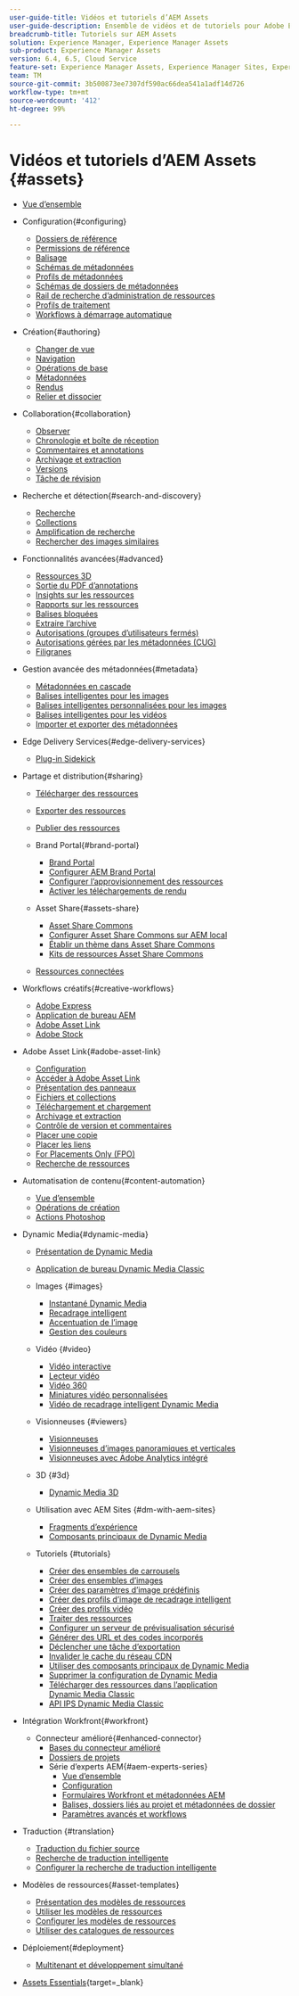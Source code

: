 ```yaml
---
user-guide-title: Vidéos et tutoriels d’AEM Assets
user-guide-description: Ensemble de vidéos et de tutoriels pour Adobe Experience Manager Assets.
breadcrumb-title: Tutoriels sur AEM Assets
solution: Experience Manager, Experience Manager Assets
sub-product: Experience Manager Assets
version: 6.4, 6.5, Cloud Service
feature-set: Experience Manager Assets, Experience Manager Sites, Experience Manager
team: TM
source-git-commit: 3b500873ee7307df590ac66dea541a1adf14d726
workflow-type: tm+mt
source-wordcount: '412'
ht-degree: 99%

---
```



# Vidéos et tutoriels d’AEM Assets {#assets}

+ [Vue d’ensemble](overview.md)

+ Configuration{#configuring}
   + [Dossiers de référence](configuring/baseline-folders.md)
   + [Permissions de référence](configuring/baseline-permissions.md)
   + [Balisage](configuring/tagging.md)
   + [Schémas de métadonnées](configuring/metadata-schemas.md)
   + [Profils de métadonnées](configuring/metadata-profiles.md)
   + [Schémas de dossiers de métadonnées](configuring/metadata-folder-schemas.md)
   + [Rail de recherche d’administration de ressources](configuring/assets-admin-search-rail.md)
   + [Profils de traitement](configuring/processing-profiles.md)
   + [Workflows à démarrage automatique](configuring/auto-start-workflows.md)

+ Création{#authoring}
   + [Changer de vue](./authoring/switch-views.md)
   + [Navigation](./authoring/navigation.md)
   + [Opérations de base](./authoring/basic-operations.md)
   + [Métadonnées](./authoring/metadata.md)
   + [Rendus](./authoring/renditions.md)
   + [Relier et dissocier](./authoring/relate-unrelate.md)

+ Collaboration{#collaboration}
   + [Observer](./collaboration/watch.md)
   + [Chronologie et boîte de réception](./collaboration/timeline-and-inbox.md)
   + [Commentaires et annotations](./collaboration/comments-and-annotations.md)
   + [Archivage et extraction](./collaboration/check-in-and-check-out.md)
   + [Versions](./collaboration/versions.md)
   + [Tâche de révision](./collaboration/review-task.md)

+ Recherche et détection{#search-and-discovery}
   + [Recherche](./search-and-discovery/search.md)
   + [Collections](./search-and-discovery/collections.md)
   + [Amplification de recherche](./search-and-discovery/search-boost.md)
   + [Rechercher des images similaires](./search-and-discovery/find-similar-images.md)

+ Fonctionnalités avancées{#advanced}
   + [Ressources 3D](./advanced/3d-assets.md)
   + [Sortie du PDF d’annotations](./advanced/customizing-annotations-pdf-output.md)
   + [Insights sur les ressources](./advanced/asset-insights-launch-tutorial.md)
   + [Rapports sur les ressources](./advanced/asset-reports.md)
   + [Balises bloquées](./advanced/blocked-tags.md)
   + [Extraire l’archive](./advanced/extract-archive.md)
   + [Autorisations (groupes d’utilisateurs fermés)](./advanced/closed-user-groups.md)
   + [Autorisations gérées par les métadonnées (CUG)](./advanced/metadata-driven-permissions.md)
   + [Filigranes](./advanced/watermarks.md)

+ Gestion avancée des métadonnées{#metadata}
   + [Métadonnées en cascade](metadata/cascade-metadata-feature-video-use.md)
   + [Balises intelligentes pour les images](metadata/image-smart-tags.md)
   + [Balises intelligentes personnalisées pour les images](metadata/custom-smart-tags.md)
   + [Balises intelligentes pour les vidéos](metadata/video-smart-tags.md)
   + [Importer et exporter des métadonnées](metadata/metadata-import-export.md)

+ Edge Delivery Services{#edge-delivery-services}
   + [Plug-in Sidekick](./edge-delivery-services/sidekick-plugin.md)

+ Partage et distribution{#sharing}
   + [Télécharger des ressources](./sharing/download.md)
   + [Exporter des ressources](./sharing/export.md)
   + [Publier des ressources](./sharing/publish.md)

   + Brand Portal{#brand-portal}
      + [Brand Portal](./sharing/brand-portal.md)
      + [Configurer AEM Brand Portal](brand-portal/configure.md)
      + [Configurer l’approvisionnement des ressources](brand-portal/configure-asset-sourcing.md)
      + [Activer les téléchargements de rendu](brand-portal/enable-renditions-download.md)

   + Asset Share{#assets-share}
      + [Asset Share Commons](./sharing/asset-share-commons-user-experience-feature-video-understand.md)
      + [Configurer Asset Share Commons sur AEM local](./sharing/asset-share-commons-technical-video-setup.md)
      + [Établir un thème dans Asset Share Commons](./sharing/asset-share-commons-feature-video-theming.md)
      + [Kits de ressources Asset Share Commons](./sharing/asset-share/asset-share-commons-asset-kits.md)
   + [Ressources connectées](./sharing/connected-assets.md)

+ Workflows créatifs{#creative-workflows}
   + [Adobe Express](./creative-workflows/adobe-express.md)
   + [Application de bureau AEM](./creative-workflows/aem-desktop-app.md)
   + [Adobe Asset Link](./creative-workflows/adobe-asset-link.md)
   + [Adobe Stock](./creative-workflows/adobe-stock.md)

+ Adobe Asset Link{#adobe-asset-link}
   + [Configuration](./adobe-asset-link/setup.md)
   + [Accéder à Adobe Asset Link](./adobe-asset-link/launch-adobe-asset-link.md)
   + [Présentation des panneaux](./adobe-asset-link/panel-overview.md)
   + [Fichiers et collections](./adobe-asset-link/files-and-collections.md)
   + [Téléchargement et chargement](./adobe-asset-link/download-and-upload.md)
   + [Archivage et extraction](./adobe-asset-link/check-in-check-out.md)
   + [Contrôle de version et commentaires](./adobe-asset-link/file-versioning-and-comments.md)
   + [Placer une copie](./adobe-asset-link/place-copy.md)
   + [Placer les liens](./adobe-asset-link/place-linked.md)
   + [For Placements Only (FPO)](./adobe-asset-link/for-placement-only.md)
   + [Recherche de ressources](./adobe-asset-link/asset-search.md)

+ Automatisation de contenu{#content-automation}
   + [Vue d’ensemble](./content-automation/overview.md)
   + [Opérations de création](./content-automation/creative-operations.md)
   + [Actions Photoshop](./content-automation/photoshop-actions.md)

+ Dynamic Media{#dynamic-media}
   + [Présentation de Dynamic Media](dynamic-media/dynamic-media-overview-feature-video-use.md)
   + [Application de bureau Dynamic Media Classic](dynamic-media/dynamic-media-classic-desktop-application.md)
   + Images {#images}
      + [Instantané Dynamic Media](dynamic-media/dynamic-media-snapshot.md)
      + [Recadrage intelligent](dynamic-media/smart-crop-feature-video-use.md)
      + [Accentuation de l’image](dynamic-media/dynamic-media-image-sharpening-feature-video-use.md)
      + [Gestion des couleurs](dynamic-media/dynamic-media-color-management-technical-video-setup.md)
   + Vidéo {#video}
      + [Vidéo interactive](dynamic-media/dynamic-media-interactive-video-feature-video-use.md)
      + [Lecteur vidéo](dynamic-media/dynamic-media-video-player-feature-video-use.md)
      + [Vidéo 360](dynamic-media/dynamic-media-360-video-custom-thumbnail-feature-video-use.md)
      + [Miniatures vidéo personnalisées](dynamic-media/dynamic-media-video-thumbnails-feature-video-use.md)
      + [Vidéo de recadrage intelligent Dynamic Media](dynamic-media/dynamic-media-smart-crop-video.md)
   + Visionneuses {#viewers}
      + [Visionneuses](dynamic-media/dynamic-media-viewer-feature-video-understand.md)
      + [Visionneuses d’images panoramiques et verticales](dynamic-media/panorama-vertical-image-viewer-feature-video-use.md)
      + [Visionneuses avec Adobe Analytics intégré](dynamic-media/dynamic-media-viewer-extension-use.md)
   + 3D {#3d}
      + [Dynamic Media 3D](dynamic-media/dynamic-media-3d-feature-video.md)
   + Utilisation avec AEM Sites {#dm-with-aem-sites}
      + [Fragments d’expérience](dynamic-media/dynamic-media-experience-fragments-feature-video-use.md)
      + [Composants principaux de Dynamic Media](dynamic-media/dynamic-media-core-components.md)

   + Tutoriels {#tutorials}
      + [Créer des ensembles de carrousels](dynamic-media/tutorials/creating-different-kinds-of-sets-with-aem-dynamic-media-carousel-sets.md)
      + [Créer des ensembles d’images](dynamic-media/tutorials/creating-different-kinds-of-sets-with-aem-dynamic-media-image-sets.md)
      + [Créer des paramètres d’image prédéfinis](dynamic-media/tutorials/creating-image-presets.md)
      + [Créer des profils d’image de recadrage intelligent](dynamic-media/tutorials/creating-image-profile-smart-crop.md)
      + [Créer des profils vidéo](dynamic-media/tutorials/creating-video-profile-to-process-videos-in-dynamic-media.md)
      + [Traiter des ressources](dynamic-media/tutorials/how-to-run-dam-update-asset-workflow-on-an-asset-with-dynamic-media-enabled.md)
      + [Configurer un serveur de prévisualisation sécurisé](dynamic-media/tutorials/adding-test-image-server-details-in-dynamic-media-for-secure-preview.md)
      + [Générer des URL et des codes incorporés](dynamic-media/tutorials/how-to-generate-public-url-or-embed-code-for-an-asset.md)
      + [Déclencher une tâche d’exportation](dynamic-media/tutorials/how-to-trigger-export-job-in-dynamic-media-during-submit-job-operation-parameter.md)
      + [Invalider le cache du réseau CDN](dynamic-media/tutorials/invalidating-the-cdn-cache-by-way-of-dynamic-media.md)
      + [Utiliser des composants principaux de Dynamic Media](dynamic-media/tutorials/using-dm-components-on-site-page.md)
      + [Supprimer la configuration de Dynamic Media](dynamic-media/tutorials/deleting-dynamic-media-configuration.md)
      + [Télécharger des ressources dans l’application Dynamic Media Classic](dynamic-media/tutorials/how-to-download-asset-in-dynamic-media-classic-app.md)
      + [API IPS Dynamic Media Classic](dynamic-media/tutorials/introduction-to-dynamic-media-classic-ips-api.md)

+ Intégration Workfront{#workfront}
   + Connecteur amélioré{#enhanced-connector}
      + [Bases du connecteur amélioré](./workfront/enhanced-connector/basics.md)
      + [Dossiers de projets](./workfront/enhanced-connector/project-folders.md)
      + Série d’experts AEM{#aem-experts-series}
         + [Vue d’ensemble](./workfront/enhanced-connector/aem-experts-series/overview.md)
         + [Configuration](./workfront/enhanced-connector/aem-experts-series/setup.md)
         + [Formulaires Workfront et métadonnées AEM](./workfront/enhanced-connector/aem-experts-series/custom-forms.md)
         + [Balises, dossiers liés au projet et métadonnées de dossier](./workfront/enhanced-connector/aem-experts-series/aem-tags-project-linked-folders-and-folder-metadata.md)
         + [Paramètres avancés et workflows](./workfront/enhanced-connector/aem-experts-series/advanced-settings-and-workflows.md)

+ Traduction {#translation}
   + [Traduction du fichier source](translation/source-file-translation-feature-video-use.md)
   + [Recherche de traduction intelligente](translation/smart-translation-search-feature-video-use.md)
   + [Configurer la recherche de traduction intelligente](translation/smart-translation-search-technical-video-setup.md)

+ Modèles de ressources{#asset-templates}
   + [Présentation des modèles de ressources](asset-templates/asset-templates-tutorial-understand.md)
   + [Utiliser les modèles de ressources](asset-templates/asset-templates-feature-video-use.md)
   + [Configurer les modèles de ressources](asset-templates/asset-templates-technical-video-setup.md)
   + [Utiliser des catalogues de ressources](asset-templates/asset-catalog-template-feature-video-use.md)

+ Déploiement{#deployment}
   + [Multitenant et développement simultané](deployment/multitenancy-concurrent-article-understand.md)

+ [Assets Essentials](https://experienceleague.adobe.com/docs/experience-manager-learn/assets-essentials/overview.html?lang=fr){target=_blank}
